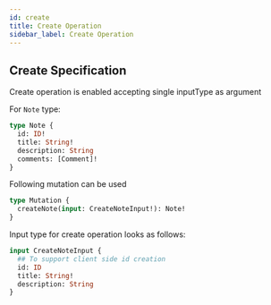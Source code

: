 ```yaml
---
id: create
title: Create Operation
sidebar_label: Create Operation
---
```


## Create Specification

Create operation is enabled accepting single inputType as argument

For `Note` type:

```graphql
type Note {
  id: ID!
  title: String!
  description: String
  comments: [Comment]!
}
```

Following mutation can be used

```graphql
type Mutation {
  createNote(input: CreateNoteInput!): Note!
}
```

Input type for create operation looks as follows:

```graphql
input CreateNoteInput {
  ## To support client side id creation
  id: ID
  title: String!
  description: String
}
```